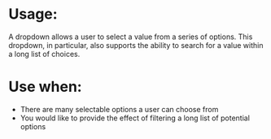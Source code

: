 # Usage:
A dropdown allows a user to select a value from a series of options. This dropdown, in particular, also supports the ability to search for a value within a long list of choices.

# Use when:
* There are many selectable options a user can choose from 
* You would like to provide the effect of filtering a long list of potential options
